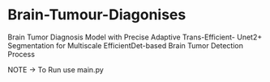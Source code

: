 # Brain-Tumour-Diagonises
Brain Tumor Diagnosis Model with Precise Adaptive Trans-Efficient- Unet2+ Segmentation for Multiscale EfficientDet-based Brain Tumor  Detection Process

NOTE -> To Run use main.py
